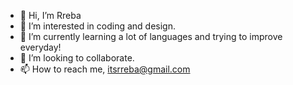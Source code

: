 - 👋 Hi, I’m Rreba
- 👀 I’m interested in coding and design.
- 🌱 I’m currently learning a lot of languages and trying to improve everyday!
- 💞️ I’m looking to collaborate.
- 📫 How to reach me, itsrreba@gmail.com

<!---
Itsrreba/Itsrreba is a ✨ special ✨ repository because its `README.md` (this file) appears on your GitHub profile.
You can click the Preview link to take a look at your changes.
--->
